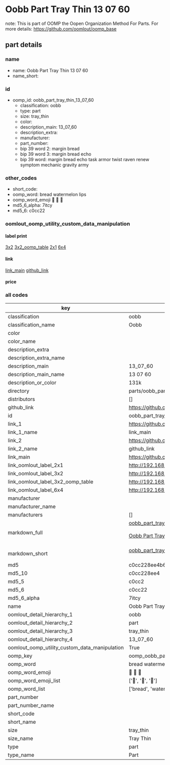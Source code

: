 # Oobb Part Tray Thin 13 07 60  

note: This is part of OOMP the Oopen Organization Method For Parts. For more details: https://github.com/oomlout/oomp_base

##  part details





### name
* name: Oobb Part Tray Thin 13 07 60
* name_short: 
### id
* oomp_id: oobb_part_tray_thin_13_07_60
  * classification: oobb
  * type: part
  * size: tray_thin
  * color: 
  * description_main: 13_07_60
  * description_extra: 
  * manufacturer: 
  * part_number: 
  * bip 39 word 2: margin bread
  * bip 39 word 3: margin bread echo
  * bip 39 word: margin bread echo task armor twist raven renew symptom mechanic gravity army

### other_codes
* short_code: 
* oomp_word: bread watermelon lips
* oomp_word_emoji :bread: :watermelon: :lips:
* md5_6_alpha: 7itcy
* md5_6: c0cc22






### oomlout_oomp_utility_custom_data_manipulation
#### label print
[3x2](http://192.168.1.245:1112/?label=oomp%207itcy)
[3x2_oomp_table](http://192.168.1.107:1112/?label=oomp%207itcy)
[2x1](http://192.168.1.242:1112/?label=oomp%207itcy)
[6x4](http://192.168.1.55:1112/?label=oomp%207itcy)    

#### link

[link_main](https://github.com/oomlout/oomlout_oomp_current_version_messy/tree/main/parts/oobb_part_tray_thin_13_07_60) [github_link](https://github.com/oomlout/oomlout_oomp_part_src/tree/main/parts/oobb_part_tray_thin_13_07_60)                             

#### price







### all codes 
| key | value |  
| --- | --- |  
| classification | oobb |  
| classification_name | Oobb |  
| color |  |  
| color_name |  |  
| description_extra |  |  
| description_extra_name |  |  
| description_main | 13_07_60 |  
| description_main_name | 13 07 60 |  
| description_or_color | 131k |  
| directory | parts/oobb_part_tray_thin_13_07_60 |  
| distributors | [] |  
| github_link | https://github.com/oomlout/oomlout_oomp_part_src/tree/main/parts/oobb_part_tray_thin_13_07_60 |  
| id | oobb_part_tray_thin_13_07_60 |  
| link_1 | https://github.com/oomlout/oomlout_oomp_current_version_messy/tree/main/parts/oobb_part_tray_thin_13_07_60 |  
| link_1_name | link_main |  
| link_2 | https://github.com/oomlout/oomlout_oomp_part_src/tree/main/parts/oobb_part_tray_thin_13_07_60 |  
| link_2_name | github_link |  
| link_main | https://github.com/oomlout/oomlout_oomp_current_version_messy/tree/main/parts/oobb_part_tray_thin_13_07_60 |  
| link_oomlout_label_2x1 | http://192.168.1.242:1112/?label=oomp%207itcy |  
| link_oomlout_label_3x2 | http://192.168.1.245:1112/?label=oomp%207itcy |  
| link_oomlout_label_3x2_oomp_table | http://192.168.1.107:1112/?label=oomp%207itcy |  
| link_oomlout_label_6x4 | http://192.168.1.55:1112/?label=oomp%207itcy |  
| manufacturer |  |  
| manufacturer_name |  |  
| manufacturers | [] |  
| markdown_full | [oobb_part_tray_thin_13_07_60](https://github.com/oomlout/oomlout_oomp_current_version_messy/tree/main/parts/oobb_part_tray_thin_13_07_60)<br>[](https://github.com/oomlout/oomlout_oomp_current_version_messy/tree/main/parts/oobb_part_tray_thin_13_07_60)<br>[Oobb Part Tray Thin 13 07 60](https://github.com/oomlout/oomlout_oomp_current_version_messy/tree/main/parts/oobb_part_tray_thin_13_07_60)<br><br> |  
| markdown_short | [oobb_part_tray_thin_13_07_60](https://github.com/oomlout/oomlout_oomp_current_version_messy/tree/main/parts/oobb_part_tray_thin_13_07_60)<br><br> |  
| md5 | c0cc228ee4b6364fae05fde08bc6dc3f |  
| md5_10 | c0cc228ee4 |  
| md5_5 | c0cc2 |  
| md5_6 | c0cc22 |  
| md5_6_alpha | 7itcy |  
| name | Oobb Part Tray Thin 13 07 60 |  
| oomlout_detail_hierarchy_1 | oobb |  
| oomlout_detail_hierarchy_2 | part |  
| oomlout_detail_hierarchy_3 | tray_thin |  
| oomlout_detail_hierarchy_4 | 13_07_60 |  
| oomlout_oomp_utility_custom_data_manipulation | True |  
| oomp_key | oomp_oobb_part_tray_thin_13_07_60 |  
| oomp_word | bread watermelon lips |  
| oomp_word_emoji | :bread: :watermelon: :lips: |  
| oomp_word_emoji_list | [':bread:', ':watermelon:', ':lips:'] |  
| oomp_word_list | ['bread', 'watermelon', 'lips'] |  
| part_number |  |  
| part_number_name |  |  
| short_code |  |  
| short_name |  |  
| size | tray_thin |  
| size_name | Tray Thin |  
| type | part |  
| type_name | Part |  
